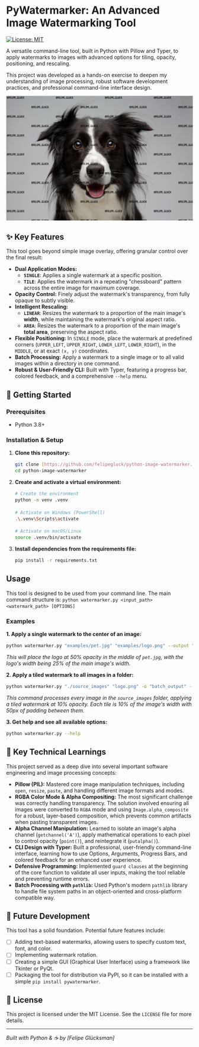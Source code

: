 # PyWatermarker: An Advanced Image Watermarking Tool
[![License: MIT](https://img.shields.io/badge/License-MIT-yellow.svg)](https://opensource.org/licenses/MIT)

A versatile command-line tool, built in Python with Pillow and Typer, to apply watermarks to images with advanced options for tiling, opacity, positioning, and rescaling.

This project was developed as a hands-on exercise to deepen my understanding of image processing, robust software development practices, and professional command-line interface design.

![Example of a watermarked image](https://github.com/felipegluck/python-image-watermarkerer/blob/main/examples/output_example.png)

## ✨ Key Features

This tool goes beyond simple image overlay, offering granular control over the final result:

* **Dual Application Modes:**
    * **`SINGLE`**: Applies a single watermark at a specific position.
    * **`TILE`**: Applies the watermark in a repeating "chessboard" pattern across the entire image for maximum coverage.
* **Opacity Control:** Finely adjust the watermark's transparency, from fully opaque to subtly visible.
* **Intelligent Rescaling:**
    * **`LINEAR`**: Resizes the watermark to a proportion of the main image's **width**, while maintaining the watermark's original aspect ratio.
    * **`AREA`**: Resizes the watermark to a proportion of the main image's **total area**, preserving the aspect ratio.
* **Flexible Positioning:** In `SINGLE` mode, place the watermark at predefined corners (`UPPER_LEFT`, `UPPER_RIGHT`, `LOWER_LEFT`, `LOWER_RIGHT`), in the `MIDDLE`, or at exact `(x, y)` coordinates.
* **Batch Processing:** Apply a watermark to a single image or to all valid images within a directory in one command.
* **Robust & User-Friendly CLI:** Built with Typer, featuring a progress bar, colored feedback, and a comprehensive `--help` menu.

## 🚀 Getting Started

### Prerequisites

* Python 3.8+

### Installation & Setup

1.  **Clone this repository:**
    ```bash
    git clone [https://github.com/felipegluck/python-image-watermarker.git](https://github.com/felipegluck/python-image-watermarker.git)
    cd python-image-watermarker
    ```
2.  **Create and activate a virtual environment:**
    ```bash
    # Create the environment
    python -m venv .venv

    # Activate on Windows (PowerShell)
    .\.venv\Scripts\activate

    # Activate on macOS/Linux
    source .venv/bin/activate
    ```
3.  **Install dependencies from the requirements file:**
    ```bash
    pip install -r requirements.txt
    ```    

## Usage

This tool is designed to be used from your command line. The main command structure is:
`python watermarker.py <input_path> <watermark_path> [OPTIONS]`

### Examples

**1. Apply a single watermark to the center of an image:**
```bash
python watermarker.py "examples/pet.jpg" "examples/logo.png" --output "output_folder" --position MIDDLE --opacity 0.5 --proportion 0.25
```
*This will place the logo at 50% opacity in the middle of `pet.jpg`, with the logo's width being 25% of the main image's width.*

**2. Apply a tiled watermark to all images in a folder:**
```bash
python watermarker.py "./source_images" "logo.png" -o "batch_output" --mode TILE --opacity 0.1 --proportion 0.1 --tile-padding 50
```
*This command processes every image in the `source_images` folder, applying a tiled watermark at 10% opacity. Each tile is 10% of the image's width with 50px of padding between them.*

**3. Get help and see all available options:**
```bash
python watermarker.py --help
```

## 🧠 Key Technical Learnings

This project served as a deep dive into several important software engineering and image processing concepts:

* **Pillow (PIL):** Mastered core image manipulation techniques, including `open`, `resize`, `paste`, and handling different image formats and modes.
* **RGBA Color Mode & Alpha Compositing:** The most significant challenge was correctly handling transparency. The solution involved ensuring all images were converted to `RGBA` mode and using `Image.alpha_composite` for a robust, layer-based composition, which prevents common artifacts when pasting transparent images.
* **Alpha Channel Manipulation:** Learned to isolate an image's alpha channel (`getchannel('A')`), apply mathematical operations to each pixel to control opacity (`point()`), and reintegrate it (`putalpha()`).
* **CLI Design with Typer:** Built a professional, user-friendly command-line interface, learning how to use Options, Arguments, Progress Bars, and colored feedback for an enhanced user experience.
* **Defensive Programming:** Implemented `guard clauses` at the beginning of the core function to validate all user inputs, making the tool reliable and preventing runtime errors.
* **Batch Processing with `pathlib`:** Used Python's modern `pathlib` library to handle file system paths in an object-oriented and cross-platform compatible way.

## 🔮 Future Development

This tool has a solid foundation. Potential future features include:
* [ ] Adding text-based watermarks, allowing users to specify custom text, font, and color.
* [ ] Implementing watermark rotation.
* [ ] Creating a simple GUI (Graphical User Interface) using a framework like Tkinter or PyQt.
* [ ] Packaging the tool for distribution via PyPI, so it can be installed with a simple `pip install pywatermarker`.

## 📄 License

This project is licensed under the MIT License. See the `LICENSE` file for more details.

---
*Built with Python & ☕ by [Felipe Glücksman]*
